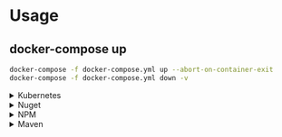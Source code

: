 # Usage

## docker-compose up
```sh
docker-compose -f docker-compose.yml up --abort-on-container-exit
docker-compose -f docker-compose.yml down -v
```

<details>
  <summary>Kubernetes</summary>

### Descrição das variaveis de ambiente
- **DEPLOY_KUBERNETES:** Indica se irá rodar o script que publica os yaml no Kubernetes (`kubectl apply`) 
- **DESTROY_KUBERNETES_ENVIRONMENT:** Indica se irá rodar o script que deleta os yaml no Kubernetes (`kubectl delete`)
- **KUBERNETES_FOLDER:** Caminho dos arquivos yaml para publicação (Default: `/var/release/source`)
- **KUBECONFIG_PATH:** Caminho do kubeconfig para publicação (Default: `/var/release/source/kubeconfig`)
- **KUBERNETES_ENVIRONMENT:** Caso não seja informado o KUBECONFIG_PATH, o script irá usar esta variavel para buscar o kubeconfig pre definido: `/entrypoint/kubernetes/kubeconfig/${KUBERNETES_ENVIRONMENT}`"
- **KOMPOSE_ENVIRONMENT:** Caso deseja utilizar Kompose para converter yml em yaml, utilizar esta variavel para selecionar o arquivo a ser transformado: `komposeFile="docker-compose.${KOMPOSE_ENVIRONMENT}.yml`"

### Obs:
- Para publicar os yaml no kubernetes, usar `DEPLOY_KUBERNETES:true`
- Para excluir os yaml no kubernetes, usar `DESTROY_KUBERNETES_ENVIRONMENT:true`

```yml
version: '3.5'
services:
  sistema-release:
    image: publisher:latest
    environment:      
      DEPLOY_KUBERNETES: ${DEPLOY_KUBERNETES}
      DESTROY_KUBERNETES_ENVIRONMENT: ${DESTROY_KUBERNETES_ENVIRONMENT}
      KUBERNETES_FOLDER: ${KUBERNETES_FOLDER}
      KUBECONFIG_PATH: ${KUBECONFIG_PATH}
      KUBERNETES_ENVIRONMENT: ${KUBERNETES_ENVIRONMENT}
      KOMPOSE_ENVIRONMENT: ${KOMPOSE_ENVIRONMENT}
    volumes:
      - ./exemplos/kubernetes:/var/release/source
```

</details>


<details>
  <summary>Nuget</summary>

### Descrição das variaveis de ambiente
- **DEPLOY_NUGET:** Indica se irá rodar o script que publica pacotes nuget
- **NUGET_LIFE_CICLE_VERSION:** Life cycle do pacote Nuget
- **NUGET_REGISTRY:** Registry para publicação do pacote nuget
- **NUGET_USER:** Usuário do registry
- **NUGET_PASS:** Senha do registry


```yml
version: '3.5'
services:
  sistema-release:
    image: publisher:latest
    environment:
      DEPLOY_NUGET: ${DEPLOY_NUGET}
      NUGET_LIFE_CICLE_VERSION: ${NUGET_LIFE_CICLE_VERSION}
      NUGET_REGISTRY: ${NUGET_REGISTRY}
      NUGET_USER: ${NUGET_USER}
      NUGET_PASS: ${NUGET_PASS}
    volumes:
      - ./exemplos/nuget:/var/release/packages/nuget
```
</details>

<details>
  <summary>NPM</summary>

### Descrição das variaveis de ambiente
- **DEPLOY_NPM:** Indica se irá rodar o script que publica pacotes NPM
- **NPM_LIFE_CICLE_VERSION:** Life cycle do pacote NPM
- **NPM_REGISTRY:** Registry para publicação do pacote NPM
- **NPM_USER:** Usuário do registry
- **NPM_PASS:** Senha Usuário do registry
- **NPM_EMAIL:** Email para login do registry

```yml
version: '3.5'

services:
  sistema-release:
    image: nexusdocker.tjmt.jus.br/dsa/publisher:latest
    environment:
      DEPLOY_NPM: ${DEPLOY_NPM}
      NPM_LIFE_CICLE_VERSION: ${NPM_LIFE_CICLE_VERSION}
      NPM_REGISTRY: ${NPM_REGISTRY}
      NPM_USER: ${NPM_USER}
      NPM_PASS: ${NPM_PASS}
      NPM_EMAIL: ${NPM_EMAIL} 
    volumes:
      - ./exemplos/npm:/var/release/packages/npm
```
</details>

<details>
  <summary>Maven</summary>

#TODO

</details>  